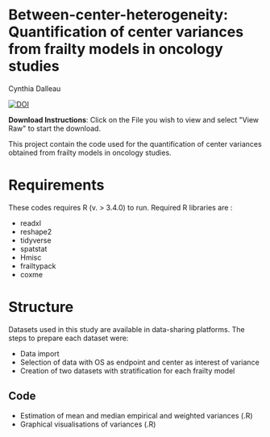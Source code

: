 # Between-center-heterogeneity: Quantification of center variances from frailty models in oncology studies
Cynthia Dalleau

[![DOI](https://zenodo.org/badge/1000848838.svg)](https://doi.org/10.5281/zenodo.15649523)

**Download Instructions**: Click on the File you wish to view and select "View Raw" to start the download.

This project contain the code used for the quantification of center variances obtained from frailty models in oncology studies. 

# Requirements
These codes requires R (v. > 3.4.0) to run. 
Required R libraries are : 
* readxl
* reshape2
* tidyverse
* spatstat
* Hmisc
* frailtypack
* coxme
  
# Structure
Datasets used in this study are available in data-sharing platforms. 
The steps to prepare each dataset were:
- Data import
- Selection of data with OS as endpoint and center as interest of variance
- Creation of two datasets with stratification for each frailty model

## Code
- Estimation of mean and median empirical and weighted variances (.R) 
- Graphical visualisations of variances (.R) 
